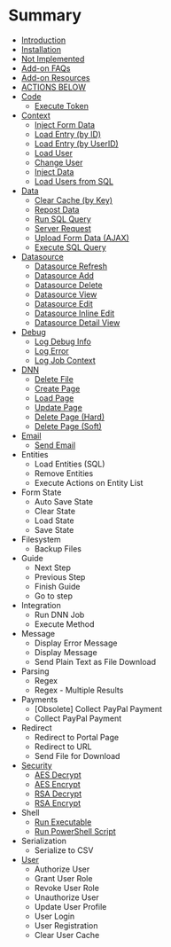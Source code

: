 # Summary

* [Introduction](README.md)
* [Installation](installation.md)
* [Not Implemented](not_implemented.md)
* [Add-on FAQs](addon-faqs.md)
* [Add-on Resources](add-on-resources.md)
* [ACTIONS BELOW](actions.md)
* [Code](serialization.md)
   * [Execute Token](execute_token.md)
* [Context](context.md)
   * [Inject Form Data](inject_form_data.md)
   * [Load Entry (by ID)](load_entry_by_id.md)
   * [Load Entry (by UserID)](load_entry_by_userid.md)
   * [Load User](load_user.md)
   * [Change User](change_user.md)
   * [Inject Data](inject_data.md)
   * [Load Users from SQL](load_users_from_sql.md)
* [Data](data.md)
   * [Clear Cache (by Key)](clear_cache_by_key.md)
   * [Repost Data](repost_data.md)
   * [Run SQL Query](run_sql_query.md)
   * [Server Request](server_request.md)
   * [Upload Form Data (AJAX)](upload_form_data_ajax.md)
   * [Execute SQL Query](execute_sql_query.md)
* [Datasource](datasource.md)
   * [Datasource Refresh](datasource_refresh.md)
   * [Datasource Add](datasource_add.md)
   * [Datasource Delete](datasource_delete.md)
   * [Datasource View](datasource_view.md)
   * [Datasource Edit](datasource_edit.md)
   * [Datasource Inline Edit](datasource_inline_edit.md)
   * [Datasource Detail View](datasource_detail_view.md)
* [Debug](debug.md)
   * [Log Debug Info](log_debug_info.md)
   * [Log Error](log_error.md)
   * [Log Job Context](log_job_context.md)
* [DNN](dnn.md)
   * [Delete File](delete_file.md)
   * [Create Page](create_page.md)
   * [Load Page](load_page.md)
   * [Update Page](update_page.md)
   * [Delete Page (Hard)](delete_page_hard.md)
   * [Delete Page (Soft)](delete_page_soft.md)
* [Email](emaill.md)
   * [Send Email](email.md)
* Entities
   * Load Entities (SQL)
   * Remove Entities
   * Execute Actions on Entity List
* Form State
   * Auto Save State
   * Clear State
   * Load State
   * Save State
* Filesystem
   * Backup Files
* Guide
   * Next Step
   * Previous Step
   * Finish Guide
   * Go to step
* Integration
   * Run DNN Job
   * Execute Method
* Message
   * Display Error Message
   * Display Message
   * Send Plain Text as File Download
* Parsing
   * Regex
   * Regex - Multiple Results
* Payments
   * [Obsolete] Collect PayPal Payment
   * Collect PayPal Payment
* Redirect
   * Redirect to Portal Page
   * Redirect to URL
   * Send File for Download
* [Security](security.md)
   * [AES Decrypt](aes_decrypt.md)
   * [AES Encrypt](aes_encrypt.md)
   * [RSA Decrypt](rsa_decrypt.md)
   * [RSA Encrypt](rsa_encrypt.md)
* Shell
   * [Run Executable](run_executable.md)
   * [Run PowerShell Script](run_powershell_script.md)
* Serialization
   * Serialize to CSV
* [User](user.md)
   * Authorize User
   * Grant User Role
   * Revoke User Role
   * Unauthorize User
   * Update User Profile
   * User Login
   * User Registration
   * Clear User Cache

